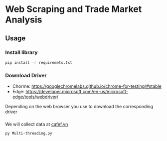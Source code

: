 # Web Scraping and Trade Market Analysis

## Usage
### Install library
```bash
pip install -r requiremets.txt
```

### Download Driver
- Chorme: https://googlechromelabs.github.io/chrome-for-testing/#stable
- Edge: https://developer.microsoft.com/en-us/microsoft-edge/tools/webdriver/

Depending on the web browser you use to download the corresponding driver

###
We will collect data at [cafef.vn](https://s.cafef.vn/lich-su-giao-dich-vnindex-1.chn)
```bash
py Multi-threading.py
```

